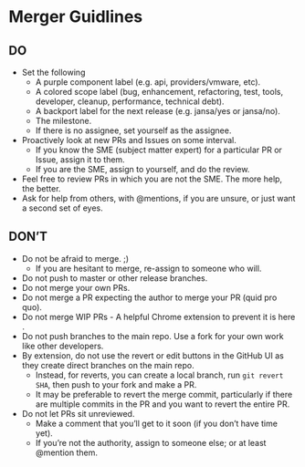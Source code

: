 # Merger Guidlines

## DO
* Set the following
  * A purple component label (e.g. api, providers/vmware, etc).
  * A colored scope label (bug, enhancement, refactoring, test, tools, developer, cleanup, performance, technical debt).
  * A backport label for the next release (e.g. jansa/yes or jansa/no).
  * The milestone.
  * If there is no assignee, set yourself as the assignee.
* Proactively look at new PRs and Issues on some interval.
  * If you know the SME (subject matter expert) for a particular PR or Issue, assign it to them.
  * If you are the SME, assign to yourself, and do the review.
* Feel free to review PRs in which you are not the SME.  The more help, the better.
* Ask for help from others, with @mentions, if you are unsure, or just want a second set of eyes.

## DON’T
* Do not be afraid to merge. ;)
  * If you are hesitant to merge, re-assign to someone who will.
* Do not push to master or other release branches.
* Do not merge your own PRs.
* Do not merge a PR expecting the author to merge your PR (quid pro quo).
* Do not merge WIP PRs - A helpful Chrome extension to prevent it is here .
* Do not push branches to the main repo.  Use a fork for your own work like other developers.
* By extension, do not use the revert or edit buttons in the GitHub UI as they create direct branches on the main repo.
  * Instead, for reverts, you can create a local branch, run `git revert SHA`, then push to your fork and make a PR.
  * It may be preferable to revert the merge commit, particularly if there are multiple commits in the PR and you want to revert the entire PR.
* Do not let PRs sit unreviewed.
  * Make a comment that you’ll get to it soon (if you don’t have time yet).
  * If you’re not the authority, assign to someone else; or at least @mention them.
